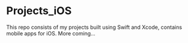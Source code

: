 # Projects_iOS
This repo consists of my projects built using Swift and Xcode, contains mobile apps for iOS.
More coming...

